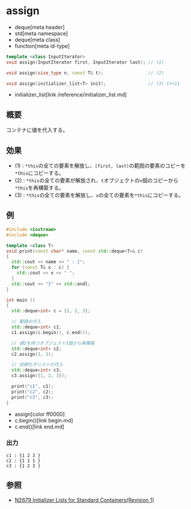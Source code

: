 # assign
* deque[meta header]
* std[meta namespace]
* deque[meta class]
* function[meta id-type]

```cpp
template <class InputIterator>
void assign(InputIterator first, InputIterator last); // (1)

void assign(size_type n, const T& t);                 // (2)

void assign(initializer_list<T> init);                // (3) C++11
```
* initializer_list[link /reference/initializer_list.md]

## 概要
コンテナに値を代入する。


## 効果
- (1) : `*this`の全ての要素を解放し、`[first, last)`の範囲の要素のコピーを`*this`にコピーする。
- (2) : `*this`の全ての要素が解放され、`t`オブジェクトの`n`個のコピーから`*this`を再構築する。
- (3) : `*this`の全ての要素を解放し、`x`の全ての要素を`*this`にコピーする。


## 例
```cpp example
#include <iostream>
#include <deque>

template <class T>
void print(const char* name, const std::deque<T>& c)
{
  std::cout << name << " : {";
  for (const T& x : c) {
    std::cout << x << " ";
  }
  std::cout << "}" << std::endl;
}

int main ()
{
  std::deque<int> c = {1, 2, 3};

  // 範囲の代入
  std::deque<int> c1;
  c1.assign(c.begin(), c.end());

  // 値1を持つオブジェクト3個から再構築
  std::deque<int> c2;
  c2.assign(3, 1);

  // 初期化子リストの代入
  std::deque<int> c3;
  c3.assign({1, 2, 3});

  print("c1", c1);
  print("c2", c2);
  print("c3", c3);
}
```
* assign[color ff0000]
* c.begin()[link begin.md]
* c.end()[link end.md]

### 出力
```
c1 : {1 2 3 }
c2 : {1 1 1 }
c3 : {1 2 3 }
```

## 参照
- [N2679 Initializer Lists for Standard Containers(Revision 1)](http://www.open-std.org/jtc1/sc22/wg21/docs/papers/2008/n2679.pdf)


